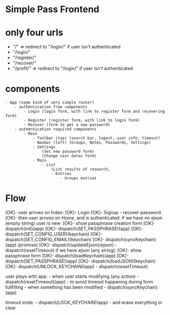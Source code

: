 # Simple Pass Frontend

# only four urls

 - "/" => redirect to "/login/" if user isn't authenticated
 - "/login/"
 - "/register/"
 - "/recover/"
 - "/profil/" => redirect to "/login/" if user isn't authenticated

# components
    - App (some kind of very simple router)
        - authentication free components
            - Login (login form, with link to register form and recovering form)
            - Register (register form, with link to login form)
            - Recover (form to get a new password)
        - authentication required components
            - Main
                - Toolbar (top) (search bar, logout, user info, timeout)
                - Navbar (left) (Groups, Notes, Passwords, Settings)
                - Settings
                    (Set new password form)
                    (Change user datas form)
                - Main
                    - List
                        (List results of research, 
                        - Entries
                            - Groups entries

# Flow

[OK]- user arrives on Index:
    [OK]- Login
    [OK]- Signup
    - recover password
[OK]- then user arrives on Home, and is authenticated:
if we have no ejson (empty string) user is new:
    [OK]- show passphrase creation form
    [OK]- dispatch(init)(app)
        [OK]- dispatch(SET_PASSPHRASE)(app)
        [OK]- dispatch(SET_CONFIG_USER)(keychain)
        [OK]- dispatch(SET_CONFIG_EMAIL)(keychain)
        [OK]- dispatch(syncKeychain)(app) (promise)
        [OK]- dispatch(updateEjson)(ejson)
            - dispatch(resetTimeout)
if we have ejson (any string):
    [OK]- show passphrase form
    [OK]- dispatch(loadKeychain)(app)
        [OK]- dispatch(SET_PASSPHRASE)(app)
        [OK]- dispatch(loadJSON)(keychain)
        [OK]- dispatch(UNLOCK_KEYCHAIN)(app)
        - dispatch(resetTimeout)

user plays with app:
    - when user starts modifying (any action)
        - dispatch(resetTimeout)(app) - to avoid timeout happening during form fullfilling
    - when something has been modified
        - dispatch(syncKeychain)(app)

timeout ends:
    - dispatch(LOCK_KEYCHAIN)(app) - and erase everything in clear

